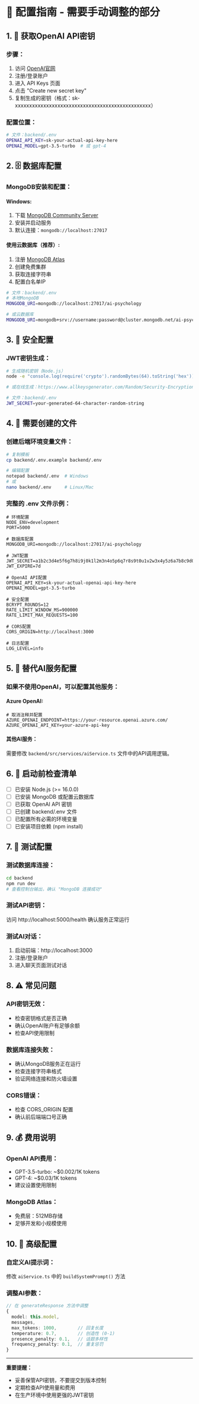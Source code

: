 # 🔧 配置指南 - 需要手动调整的部分

## 1. 🔑 获取OpenAI API密钥

### 步骤：
1. 访问 [OpenAI官网](https://platform.openai.com/)
2. 注册/登录账户
3. 进入 API Keys 页面
4. 点击 "Create new secret key"
5. 复制生成的密钥（格式：sk-xxxxxxxxxxxxxxxxxxxxxxxxxxxxxxxxxxxxxxxxxxxxxxxx）

### 配置位置：
```bash
# 文件：backend/.env
OPENAI_API_KEY=sk-your-actual-api-key-here
OPENAI_MODEL=gpt-3.5-turbo  # 或 gpt-4
```

## 2. 🗄️ 数据库配置

### MongoDB安装和配置：

#### Windows:
1. 下载 [MongoDB Community Server](https://www.mongodb.com/try/download/community)
2. 安装并启动服务
3. 默认连接：`mongodb://localhost:27017`

#### 使用云数据库（推荐）:
1. 注册 [MongoDB Atlas](https://www.mongodb.com/cloud/atlas)
2. 创建免费集群
3. 获取连接字符串
4. 配置白名单IP

```bash
# 文件：backend/.env
# 本地MongoDB
MONGODB_URI=mongodb://localhost:27017/ai-psychology

# 或云数据库
MONGODB_URI=mongodb+srv://username:password@cluster.mongodb.net/ai-psychology
```

## 3. 🔐 安全配置

### JWT密钥生成：
```bash
# 生成随机密钥（Node.js）
node -e "console.log(require('crypto').randomBytes(64).toString('hex'))"

# 或在线生成：https://www.allkeysgenerator.com/Random/Security-Encryption-Key-Generator.aspx
```

```bash
# 文件：backend/.env
JWT_SECRET=your-generated-64-character-random-string
```

## 4. 📁 需要创建的文件

### 创建后端环境变量文件：
```bash
# 复制模板
cp backend/.env.example backend/.env

# 编辑配置
notepad backend/.env  # Windows
# 或
nano backend/.env     # Linux/Mac
```

### 完整的 .env 文件示例：
```env
# 环境配置
NODE_ENV=development
PORT=5000

# 数据库配置
MONGODB_URI=mongodb://localhost:27017/ai-psychology

# JWT配置
JWT_SECRET=a1b2c3d4e5f6g7h8i9j0k1l2m3n4o5p6q7r8s9t0u1v2w3x4y5z6a7b8c9d0e1f2
JWT_EXPIRE=7d

# OpenAI API配置
OPENAI_API_KEY=sk-your-actual-openai-api-key-here
OPENAI_MODEL=gpt-3.5-turbo

# 安全配置
BCRYPT_ROUNDS=12
RATE_LIMIT_WINDOW_MS=900000
RATE_LIMIT_MAX_REQUESTS=100

# CORS配置
CORS_ORIGIN=http://localhost:3000

# 日志配置
LOG_LEVEL=info
```

## 5. 🔄 替代AI服务配置

### 如果不使用OpenAI，可以配置其他服务：

#### Azure OpenAI:
```env
# 取消注释并配置
AZURE_OPENAI_ENDPOINT=https://your-resource.openai.azure.com/
AZURE_OPENAI_API_KEY=your-azure-api-key
```

#### 其他AI服务：
需要修改 `backend/src/services/aiService.ts` 文件中的API调用逻辑。

## 6. 🚀 启动前检查清单

- [ ] 已安装 Node.js (>= 16.0.0)
- [ ] 已安装 MongoDB 或配置云数据库
- [ ] 已获取 OpenAI API 密钥
- [ ] 已创建 backend/.env 文件
- [ ] 已配置所有必需的环境变量
- [ ] 已安装项目依赖 (npm install)

## 7. 🧪 测试配置

### 测试数据库连接：
```bash
cd backend
npm run dev
# 查看控制台输出，确认 "MongoDB 连接成功"
```

### 测试API密钥：
访问 http://localhost:5000/health 确认服务正常运行

### 测试AI对话：
1. 启动前端：http://localhost:3000
2. 注册/登录账户
3. 进入聊天页面测试对话

## 8. ⚠️ 常见问题

### API密钥无效：
- 检查密钥格式是否正确
- 确认OpenAI账户有足够余额
- 检查API使用限制

### 数据库连接失败：
- 确认MongoDB服务正在运行
- 检查连接字符串格式
- 验证网络连接和防火墙设置

### CORS错误：
- 检查 CORS_ORIGIN 配置
- 确认前后端端口号正确

## 9. 💰 费用说明

### OpenAI API费用：
- GPT-3.5-turbo: ~$0.002/1K tokens
- GPT-4: ~$0.03/1K tokens
- 建议设置使用限制

### MongoDB Atlas：
- 免费层：512MB存储
- 足够开发和小规模使用

## 10. 🔧 高级配置

### 自定义AI提示词：
修改 `aiService.ts` 中的 `buildSystemPrompt()` 方法

### 调整AI参数：
```typescript
// 在 generateResponse 方法中调整
{
  model: this.model,
  messages,
  max_tokens: 1000,        // 回复长度
  temperature: 0.7,        // 创造性 (0-1)
  presence_penalty: 0.1,   // 话题多样性
  frequency_penalty: 0.1,  // 重复惩罚
}
```

---

**重要提醒：**
- 妥善保管API密钥，不要提交到版本控制
- 定期检查API使用量和费用
- 在生产环境中使用更强的JWT密钥